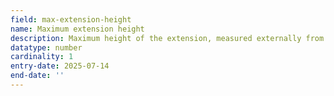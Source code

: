 ```yaml
---
field: max-extension-height
name: Maximum extension height
description: Maximum height of the extension, measured externally from natural ground level in metres
datatype: number
cardinality: 1
entry-date: 2025-07-14
end-date: ''
---
```

